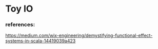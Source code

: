 # Toy IO

### references:

https://medium.com/wix-engineering/demystifying-functional-effect-systems-in-scala-14419039a423